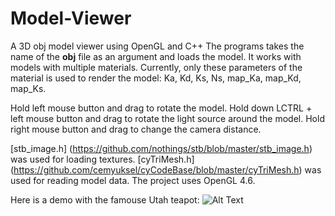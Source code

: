 # Model-Viewer
A 3D obj model viewer using OpenGL and C++
The programs takes the name of the **obj** file as an argument and loads the model.
It works with models with multiple materials.
Currently, only these parameters of the material is used to render the model: Ka, Kd, Ks, Ns, map_Ka, map_Kd, map_Ks.

Hold left mouse button and drag to rotate the model.
Hold down LCTRL + left mouse button and drag to rotate the light source around the model.
Hold right mouse button and drag to change the camera distance.

[stb_image.h] (https://github.com/nothings/stb/blob/master/stb_image.h) was used for loading textures.
[cyTriMesh.h] (https://github.com/cemyuksel/cyCodeBase/blob/master/cyTriMesh.h) was used for reading model data.
The project uses OpenGL 4.6.

Here is a demo with the famouse Utah teapot:
![Alt Text](demo.gif)
